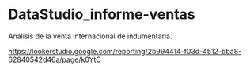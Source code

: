 # DataStudio_informe-ventas
 Analisis de la venta internacional de indumentaria.
 
https://lookerstudio.google.com/reporting/2b994414-f03d-4512-bba8-62840542d46a/page/k0YtC
